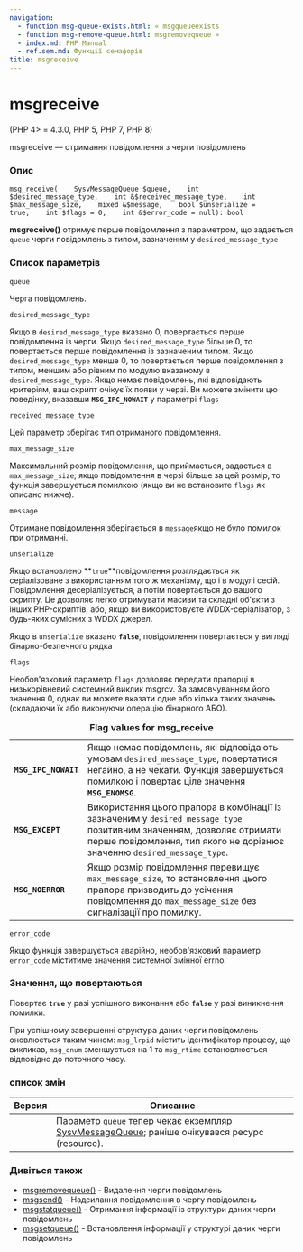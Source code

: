 ```yaml
---
navigation:
  - function.msg-queue-exists.html: « msgqueueexists
  - function.msg-remove-queue.html: msgremovequeue »
  - index.md: PHP Manual
  - ref.sem.md: Функції семафорів
title: msgreceive
---
```

# msgreceive

(PHP 4> = 4.3.0, PHP 5, PHP 7, PHP 8)

msgreceive — отримання повідомлення з черги повідомлень

### Опис

```methodsynopsis
msg_receive(    SysvMessageQueue $queue,    int $desired_message_type,    int &$received_message_type,    int $max_message_size,    mixed &$message,    bool $unserialize = true,    int $flags = 0,    int &$error_code = null): bool
```

**msgreceive()** отримує перше повідомлення з параметром, що задається `queue` черги повідомлень з типом, зазначеним у `desired_message_type`

### Список параметрів

`queue`

Черга повідомлень.

`desired_message_type`

Якщо в `desired_message_type` вказано 0, повертається перше повідомлення із черги. Якщо `desired_message_type` більше 0, то повертається перше повідомлення із зазначеним типом. Якщо `desired_message_type` менше 0, то повертається перше повідомлення з типом, меншим або рівним по модулю вказаному в `desired_message_type`. Якщо немає повідомлень, які відповідають критеріям, ваш скрипт очікує їх появи у черзі. Ви можете змінити цю поведінку, вказавши **`MSG_IPC_NOWAIT`** у параметрі `flags`

`received_message_type`

Цей параметр зберігає тип отриманого повідомлення.

`max_message_size`

Максимальний розмір повідомлення, що приймається, задається в `max_message_size`; якщо повідомлення в черзі більше за цей розмір, то функція завершується помилкою (якщо ви не встановите `flags` як описано нижче).

`message`

Отримане повідомлення зберігається в `message`якщо не було помилок при отриманні.

`unserialize`

Якщо встановлено \*\*`true`\*\*повідомлення розглядається як серіалізоване з використанням того ж механізму, що і в модулі сесій. Повідомлення десеріалізується, а потім повертається до вашого скрипту. Це дозволяє легко отримувати масиви та складні об'єкти з інших PHP-скриптів, або, якщо ви використовуєте WDDX-серіалізатор, з будь-яких сумісних з WDDX джерел.

Якщо в `unserialize` вказано **`false`**, повідомлення повертається у вигляді бінарно-безпечного рядка

`flags`

Необов'язковий параметр `flags` дозволяє передати прапорці в низькорівневий системний виклик msgrcv. За замовчуванням його значення 0, однак ви можете вказати одне або кілька таких значень (складаючи їх або виконуючи операцію бінарного АБО).

<table class="doctable table"><caption><strong>Flag values ​​for msg_receive</strong></caption><tbody class="tbody"><tr><td><strong><code>MSG_IPC_NOWAIT</code></strong></td><td>Якщо немає повідомлень, які відповідають умовам <code class="parameter">desired_message_type</code>, повертатися негайно, а не чекати. Функція завершується помилкою і повертає ціле значення <strong><code>MSG_ENOMSG</code></strong>.</td></tr><tr><td><strong><code>MSG_EXCEPT</code></strong></td><td>Використання цього прапора в комбінації із зазначеним у <code class="parameter">desired_message_type</code> позитивним значенням, дозволяє отримати перше повідомлення, тип якого не дорівнює значенню <code class="parameter">desired_message_type</code>.</td></tr><tr><td><strong><code>MSG_NOERROR</code></strong></td><td>Якщо розмір повідомлення перевищує <code class="parameter">max_message_size</code>, то встановлення цього прапора призводить до усічення повідомлення до <code class="parameter">max_message_size</code> без сигналізації про помилку.</td></tr></tbody></table>

`error_code`

Якщо функція завершується аварійно, необов'язковий параметр `error_code` міститиме значення системної змінної errno.

### Значення, що повертаються

Повертає **`true`** у разі успішного виконання або **`false`** у разі виникнення помилки.

При успішному завершенні структура даних черги повідомлень оновлюється таким чином: `msg_lrpid` містить ідентифікатор процесу, що викликав, `msg_qnum` зменшується на 1 та `msg_rtime` встановлюється відповідно до поточного часу.

### список змін

| Версия | Описание |
| --- | --- |
|  | Параметр `queue` тепер чекає екземпляр [SysvMessageQueue](class.sysvmessagequeue.md); раніше очікувався ресурс (resource). |

### Дивіться також

-   [msgremovequeue()](function.msg-remove-queue.html) - Видалення черги повідомлень
-   [msgsend()](function.msg-send.html) - Надсилання повідомлення в чергу повідомлень
-   [msgstatqueue()](function.msg-stat-queue.html) - Отримання інформації із структури даних черги повідомлень
-   [msgsetqueue()](function.msg-set-queue.html) - Встановлення інформації у структурі даних черги повідомлень
